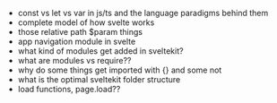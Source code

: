 - const vs let vs var in js/ts and the language paradigms behind them
- complete model of how svelte works
- those relative path $param things
- app navigation module in svelte
- what kind of modules get added in sveltekit?
- what are modules vs require??
- why do some things get imported with {} and some not
- what is the optimal sveltekit folder structure
- load functions, page.load??
